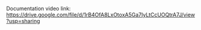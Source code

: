 Documentation video link: https://drive.google.com/file/d/1rB4OfA8LxOtoxA5Ga7IyLtCcUOQtrA7J/view?usp=sharing
